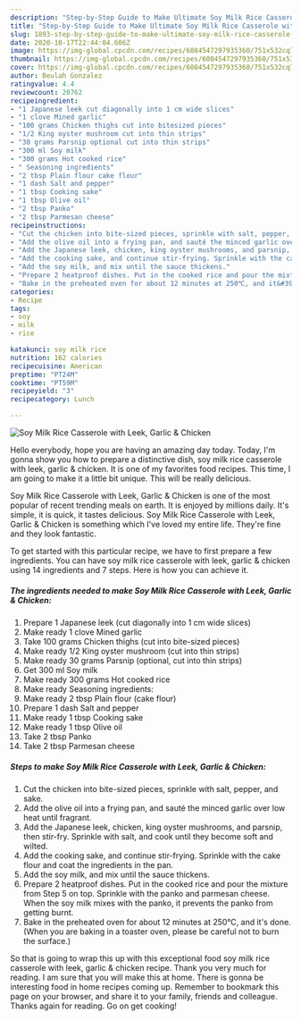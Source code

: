 ```yaml
---
description: "Step-by-Step Guide to Make Ultimate Soy Milk Rice Casserole with Leek, Garlic &amp;amp; Chicken"
title: "Step-by-Step Guide to Make Ultimate Soy Milk Rice Casserole with Leek, Garlic &amp;amp; Chicken"
slug: 1893-step-by-step-guide-to-make-ultimate-soy-milk-rice-casserole-with-leek-garlic-and-amp-chicken
date: 2020-10-17T22:44:04.606Z
image: https://img-global.cpcdn.com/recipes/6084547297935360/751x532cq70/soy-milk-rice-casserole-with-leek-garlic-chicken-recipe-main-photo.jpg
thumbnail: https://img-global.cpcdn.com/recipes/6084547297935360/751x532cq70/soy-milk-rice-casserole-with-leek-garlic-chicken-recipe-main-photo.jpg
cover: https://img-global.cpcdn.com/recipes/6084547297935360/751x532cq70/soy-milk-rice-casserole-with-leek-garlic-chicken-recipe-main-photo.jpg
author: Beulah Gonzalez
ratingvalue: 4.4
reviewcount: 20762
recipeingredient:
- "1 Japanese leek cut diagonally into 1 cm wide slices"
- "1 clove Mined garlic"
- "100 grams Chicken thighs cut into bitesized pieces"
- "1/2 King oyster mushroom cut into thin strips"
- "30 grams Parsnip optional cut into thin strips"
- "300 ml Soy milk"
- "300 grams Hot cooked rice"
- " Seasoning ingredients"
- "2 tbsp Plain flour cake flour"
- "1 dash Salt and pepper"
- "1 tbsp Cooking sake"
- "1 tbsp Olive oil"
- "2 tbsp Panko"
- "2 tbsp Parmesan cheese"
recipeinstructions:
- "Cut the chicken into bite-sized pieces, sprinkle with salt, pepper, and sake."
- "Add the olive oil into a frying pan, and sauté the minced garlic over low heat until fragrant."
- "Add the Japanese leek, chicken, king oyster mushrooms, and parsnip, then stir-fry. Sprinkle with salt, and cook until they become soft and wilted."
- "Add the cooking sake, and continue stir-frying. Sprinkle with the cake flour and coat the ingredients in the pan."
- "Add the soy milk, and mix until the sauce thickens."
- "Prepare 2 heatproof dishes. Put in the cooked rice and pour the mixture from Step 5 on top. Sprinkle with the panko and parmesan cheese. When the soy milk mixes with the panko, it prevents the panko from getting burnt."
- "Bake in the preheated oven for about 12 minutes at 250℃, and it&#39;s done. (When you are baking in a toaster oven, please be careful not to burn the surface.)"
categories:
- Recipe
tags:
- soy
- milk
- rice

katakunci: soy milk rice 
nutrition: 162 calories
recipecuisine: American
preptime: "PT24M"
cooktime: "PT59M"
recipeyield: "3"
recipecategory: Lunch

---
```



![Soy Milk Rice Casserole with Leek, Garlic &amp; Chicken](https://img-global.cpcdn.com/recipes/6084547297935360/751x532cq70/soy-milk-rice-casserole-with-leek-garlic-chicken-recipe-main-photo.jpg)

Hello everybody, hope you are having an amazing day today. Today, I'm gonna show you how to prepare a distinctive dish, soy milk rice casserole with leek, garlic &amp; chicken. It is one of my favorites food recipes. This time, I am going to make it a little bit unique. This will be really delicious.

Soy Milk Rice Casserole with Leek, Garlic &amp; Chicken is one of the most popular of recent trending meals on earth. It is enjoyed by millions daily. It's simple, it is quick, it tastes delicious. Soy Milk Rice Casserole with Leek, Garlic &amp; Chicken is something which I've loved my entire life. They're fine and they look fantastic.




To get started with this particular recipe, we have to first prepare a few ingredients. You can have soy milk rice casserole with leek, garlic &amp; chicken using 14 ingredients and 7 steps. Here is how you can achieve it.

<!--inarticleads1-->

##### The ingredients needed to make Soy Milk Rice Casserole with Leek, Garlic &amp; Chicken:

1. Prepare 1 Japanese leek (cut diagonally into 1 cm wide slices)
1. Make ready 1 clove Mined garlic
1. Take 100 grams Chicken thighs (cut into bite-sized pieces)
1. Make ready 1/2 King oyster mushroom (cut into thin strips)
1. Make ready 30 grams Parsnip (optional, cut into thin strips)
1. Get 300 ml Soy milk
1. Make ready 300 grams Hot cooked rice
1. Make ready  Seasoning ingredients:
1. Make ready 2 tbsp Plain flour (cake flour)
1. Prepare 1 dash Salt and pepper
1. Make ready 1 tbsp Cooking sake
1. Make ready 1 tbsp Olive oil
1. Take 2 tbsp Panko
1. Take 2 tbsp Parmesan cheese




<!--inarticleads2-->

##### Steps to make Soy Milk Rice Casserole with Leek, Garlic &amp; Chicken:

1. Cut the chicken into bite-sized pieces, sprinkle with salt, pepper, and sake.
1. Add the olive oil into a frying pan, and sauté the minced garlic over low heat until fragrant.
1. Add the Japanese leek, chicken, king oyster mushrooms, and parsnip, then stir-fry. Sprinkle with salt, and cook until they become soft and wilted.
1. Add the cooking sake, and continue stir-frying. Sprinkle with the cake flour and coat the ingredients in the pan.
1. Add the soy milk, and mix until the sauce thickens.
1. Prepare 2 heatproof dishes. Put in the cooked rice and pour the mixture from Step 5 on top. Sprinkle with the panko and parmesan cheese. When the soy milk mixes with the panko, it prevents the panko from getting burnt.
1. Bake in the preheated oven for about 12 minutes at 250℃, and it&#39;s done. (When you are baking in a toaster oven, please be careful not to burn the surface.)




So that is going to wrap this up with this exceptional food soy milk rice casserole with leek, garlic &amp; chicken recipe. Thank you very much for reading. I am sure that you will make this at home. There is gonna be interesting food in home recipes coming up. Remember to bookmark this page on your browser, and share it to your family, friends and colleague. Thanks again for reading. Go on get cooking!
